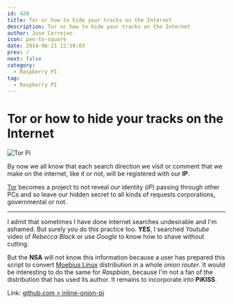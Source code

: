```yaml
---
id: 420
title: Tor or how to hide your tracks on the Internet
description: Tor or how to hide your tracks on the Internet
author: Jose Cerrejon
icon: pen-to-square
date: 2014-06-21 12:59:03
prev: /
next: false
category:
  - Raspberry PI
tag:
  - Raspberry PI
---
```


# Tor or how to hide your tracks on the Internet

![Tor Pi](/images/2014/06/torPI.png)

By now we all know that each search direction we visit or comment that we make on the internet, like it or not, will be registered with our **IP**.

[Tor](http://en.wikipedia.org/wiki/Tor) becomes a project to not reveal our identity (*IP*) passing through other PCs and so leave our hidden secret to all kinds of requests corporations, governmental or not.

- - -
I admit that sometimes I have done internet searches undesirable and I'm ashamed. But surely you  do this practice too. **YES**, I searched *Youtube* video of *Rebecca Black* or use *Google* to know how to shave without cutting.

But the **NSA** will not know this information because a user has prepared this script  to convert [Moebius Linux](http://moebiuslinux.sourceforge.net/) distribution in a whole *onion router*. It would be interesting to do the same for *Raspbian*, because I'm not a fan of the distribution that has used its author. It remains to incorporate into **PiKISS**.

Link: [github.com > inline-onion-pi](https://github.com/blufro93/inline-onion-pi)